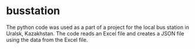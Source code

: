 # busstation
The python code was used as a part of a project 
for the local bus station in Uralsk, Kazakhstan. 
The code reads an Excel file and creates a JSON 
file using the data from the Excel file.
